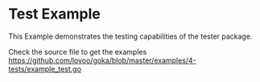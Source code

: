 # Test Example

This Example demonstrates the testing capabilities of the tester package.

Check the source file to get the examples
https://github.com/lovoo/goka/blob/master/examples/4-tests/example_test.go
